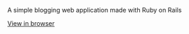 A simple blogging web application made with Ruby on Rails

[View in browser](https://ancient-shore-12666.herokuapp.com/)